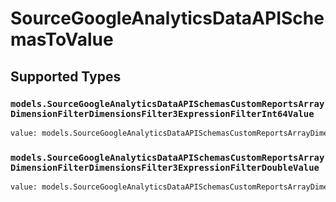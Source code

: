 # SourceGoogleAnalyticsDataAPISchemasToValue


## Supported Types

### `models.SourceGoogleAnalyticsDataAPISchemasCustomReportsArrayDimensionFilterDimensionsFilter3ExpressionFilterInt64Value`

```python
value: models.SourceGoogleAnalyticsDataAPISchemasCustomReportsArrayDimensionFilterDimensionsFilter3ExpressionFilterInt64Value = /* values here */
```

### `models.SourceGoogleAnalyticsDataAPISchemasCustomReportsArrayDimensionFilterDimensionsFilter3ExpressionFilterDoubleValue`

```python
value: models.SourceGoogleAnalyticsDataAPISchemasCustomReportsArrayDimensionFilterDimensionsFilter3ExpressionFilterDoubleValue = /* values here */
```

